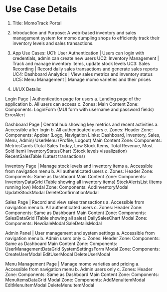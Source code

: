 # Use Case Details

1. Title: MomoTrack Portal

2. Introduction and Purpose:
A web-based inventory and sales management system for momo dumpling shops to efficiently track their inventory levels and sales transactions.

3. App Use Cases:
UC1: User Authentication | Users can login with credentials, admin can create new users
UC2: Inventory Management | Track and manage inventory items, update stock levels
UC3: Sales Recording | Record daily sales transactions and generate sales reports
UC4: Dashboard Analytics | View sales metrics and inventory status
UC5: Menu Management | Manage momo varieties and their prices

4. UI/UX Details:

Login Page | Authentication page for users
a. Landing page of the application
b. All users can access
c. Zones:
    Main Content Zone:
        Components:
            LoginForm (MUI form with username and password fields)
            ErrorAlert

Dashboard Page | Central hub showing key metrics and recent activities
a. Accessible after login
b. All authenticated users
c. Zones:
    Header Zone:
        Components:
            Appbar (Logo, Navigation Links: Dashboard, Inventory, Sales, Menu, Admin)
            UserMenu (Profile, Logout)
    Main Content Zone:
        Components:
            MetricsCards (Total Sales Today, Low Stock Items, Total Revenue, Most Sold Item)
            InventoryStatusChart (Stock levels visualization)
            RecentSalesTable (Latest transactions)

Inventory Page | Manage stock levels and inventory items
a. Accessible from navigation menu
b. All authenticated users
c. Zones:
    Header Zone:
        Components:
            Same as Dashboard
    Main Content Zone:
        Components:
            InventoryDataGrid (Table showing all inventory items)
            StockAlertsList (Items running low)
    Modal Zone:
        Components:
            AddInventoryModal
            UpdateStockModal
            DeleteConfirmationModal

Sales Page | Record and view sales transactions
a. Accessible from navigation menu
b. All authenticated users
c. Zones:
    Header Zone:
        Components:
            Same as Dashboard
    Main Content Zone:
        Components:
            SalesDataGrid (Table showing all sales)
            DailySalesChart
    Modal Zone:
        Components:
            NewSaleModal
            SaleDetailsModal

Admin Panel | User management and system settings
a. Accessible from navigation menu
b. Admin users only
c. Zones:
    Header Zone:
        Components:
            Same as Dashboard
    Main Content Zone:
        Components:
            UserManagementDataGrid
            SystemSettingsForm
    Modal Zone:
        Components:
            CreateUserModal
            EditUserModal
            DeleteUserModal

Menu Management Page | Manage momo varieties and pricing
a. Accessible from navigation menu
b. Admin users only
c. Zones:
    Header Zone:
        Components:
            Same as Dashboard
    Main Content Zone:
        Components:
            MenuItemsDataGrid
    Modal Zone:
        Components:
            AddMenuItemModal
            EditMenuItemModal
            DeleteMenuItemModal